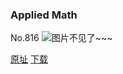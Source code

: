 ### Applied Math
No.816
![图片不见了~~~](https://imgs.xkcd.com/comics/applied_math.png)

[原址](https://xkcd.com//816) [下载](https://imgs.xkcd.com/comics/applied_math.png)

